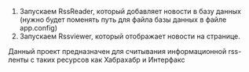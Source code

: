 1. Запускаем RssReader, который добавляет новости в базу данных 
(нужно будет поменять путь для файла базы данных в файле app.config) 
2. Запускаем Rssviewer, который отображает новости на странице.

Данный проект предназначен для считывания информационной rss-ленты с таких ресурсов как Хабрахабр и Интерфакс
